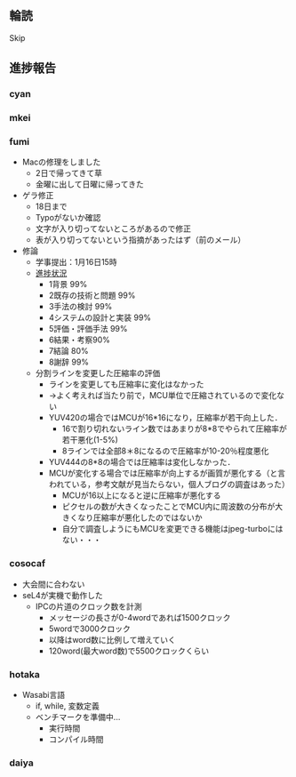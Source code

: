 
## 輪読
Skip


## 進捗報告

### cyan


### mkei

### fumi
- Macの修理をしました
    - 2日で帰ってきて草
    - 金曜に出して日曜に帰ってきた
- ゲラ修正
    - 18日まで
    - Typoがないか確認
    - 文字が入り切ってないところがあるので修正
    - 表が入り切ってないという指摘があったはず（前のメール）
- 修論
    - 学事提出：1月16日15時
    - [進捗状況](https://web.sfc.keio.ac.jp/~fumimake/master_thesis)
        - 1背景 99%
        - 2既存の技術と問題  99%
        - 3手法の検討 99%
        - 4システムの設計と実装 99%
        - 5評価・評価手法 99%
        - 6結果・考察90%
        - 7結論 80%
        - 8謝辞 99%
    - 分割ラインを変更した圧縮率の評価
        - ラインを変更しても圧縮率に変化はなかった
        - →よく考えれば当たり前で，MCU単位で圧縮されているので変化ない
        - YUV420の場合ではMCUが16*16になり，圧縮率が若干向上した．
            - 16で割り切れないライン数ではあまりが8*8でやられて圧縮率が若干悪化(1-5%)
            - 8ラインでは全部8＊8になるので圧縮率が10-20％程度悪化
        - YUV444の8*8の場合では圧縮率は変化しなかった．
        - MCUが変化する場合では圧縮率が向上するが画質が悪化する（と言われている，参考文献が見当たらない，個人ブログの調査はあった）
            - MCUが16以上になると逆に圧縮率が悪化する
            - ピクセルの数が大きくなったことでMCU内に周波数の分布が大きくなり圧縮率が悪化したのではないか
            - 自分で調査しようにもMCUを変更できる機能はjpeg-turboにはない・・・


### cosocaf

- 大会間に合わない
- seL4が実機で動作した
    - IPCの片道のクロック数を計測
        - メッセージの長さが0-4wordであれば1500クロック
        - 5wordで3000クロック
        - 以降はword数に比例して増えていく
        - 120word(最大word数)で5500クロックくらい

### hotaka

- Wasabi言語
    - if, while, 変数定義
    - ベンチマークを準備中...
        - 実行時間
        - コンパイル時間


### daiya
